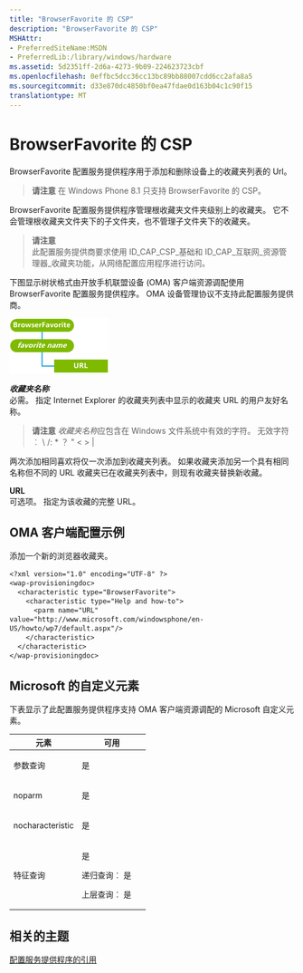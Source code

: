 ```yaml
---
title: "BrowserFavorite 的 CSP"
description: "BrowserFavorite 的 CSP"
MSHAttr:
- PreferredSiteName:MSDN
- PreferredLib:/library/windows/hardware
ms.assetid: 5d2351ff-2d6a-4273-9b09-224623723cbf
ms.openlocfilehash: 0effbc5dcc36cc13bc89bb88007cdd6cc2afa8a5
ms.sourcegitcommit: d33e870dc4850bf0ea47fdae0d163b04c1c90f15
translationtype: MT
---
```

# <a name="browserfavorite-csp"></a>BrowserFavorite 的 CSP


BrowserFavorite 配置服务提供程序用于添加和删除设备上的收藏夹列表的 Url。

> **请注意** 在 Windows Phone 8.1 只支持 BrowserFavorite 的 CSP。

 

BrowserFavorite 配置服务提供程序管理根收藏夹文件夹级别上的收藏夹。 它不会管理根收藏夹文件夹下的子文件夹，也不管理子文件夹下的收藏夹。

> **请注意**  
此配置服务提供商要求使用 ID\_CAP\_CSP\_基础和 ID\_CAP\_互联网\_资源管理器\_收藏夹功能，从网络配置应用程序进行访问。

 

下图显示树状格式由开放手机联盟设备 (OMA) 客户端资源调配使用 BrowserFavorite 配置服务提供程序。 OMA 设备管理协议不支持此配置服务提供商。

![browserfavorite csp (cp)](images/provisioning-csp-browserfavorite-cp.png)

<a href="" id="favorite-name-------------"></a>***收藏夹名称***   
必需。 指定 Internet Explorer 的收藏夹列表中显示的收藏夹 URL 的用户友好名称。

> **请注意** *收藏夹名称*应包含在 Windows 文件系统中有效的字符。 无效字符︰ \\ /: \* ？ " &lt; &gt; |

 

两次添加相同喜欢将仅一次添加到收藏夹列表。 如果收藏夹添加另一个具有相同名称但不同的 URL 收藏夹已在收藏夹列表中，则现有收藏夹替换新收藏。

<a href="" id="url"></a>**URL**  
可选项。 指定为该收藏的完整 URL。

## <a name="oma-client-provisioning-examples"></a>OMA 客户端配置示例


添加一个新的浏览器收藏夹。

``` syntax
<?xml version="1.0" encoding="UTF-8" ?>
<wap-provisioningdoc>
  <characteristic type="BrowserFavorite">
    <characteristic type="Help and how-to">
      <parm name="URL" value="http://www.microsoft.com/windowsphone/en-US/howto/wp7/default.aspx"/>
    </characteristic>
  </characteristic>
</wap-provisioningdoc>
```

## <a name="microsoft-custom-elements"></a>Microsoft 的自定义元素


下表显示了此配置服务提供程序支持 OMA 客户端资源调配的 Microsoft 自定义元素。

<table>
<colgroup>
<col width="50%" />
<col width="50%" />
</colgroup>
<thead>
<tr class="header">
<th>元素</th>
<th>可用</th>
</tr>
</thead>
<tbody>
<tr class="odd">
<td><p>参数查询</p></td>
<td><p>是</p></td>
</tr>
<tr class="even">
<td><p>noparm</p></td>
<td><p>是</p></td>
</tr>
<tr class="odd">
<td><p>nocharacteristic</p></td>
<td><p>是</p></td>
</tr>
<tr class="even">
<td><p>特征查询</p></td>
<td><p>是</p>
<p>递归查询︰ 是</p>
<p>上层查询︰ 是</p></td>
</tr>
</tbody>
</table>

 

## <a name="related-topics"></a>相关的主题


[配置服务提供程序的引用](configuration-service-provider-reference.md)

 

 






